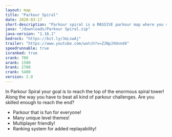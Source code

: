 ```yaml
---
layout: map
title: "Parkour Spiral"
date: 2020-03-17
short-description: "Parkour spiral is a MASSIVE parkour map where you start at the bottom and must parkour to the top!"
java: "/downloads/Parkour Spiral.zip"
java-version: "1.16.1"
bedrock: "https://bit.ly/3eLswAj"
trailer: "https://www.youtube.com/watch?v=ZJNpJXUnnd4"
speedrunnable: true
isranked: true
srank: 700
arank: 1500
brank: 2700 
crank: 5400
version: 2.0
---
```


In Parkour Spiral your goal is to reach the top of the enormous spiral tower! Along the way you have to beat all kind of parkour challenges.
Are you skilled enough to reach the end?

- Parkour that is fun for everyone!
- Many unique level themes!
- Multiplayer friendly!
- Ranking system for added replayability!